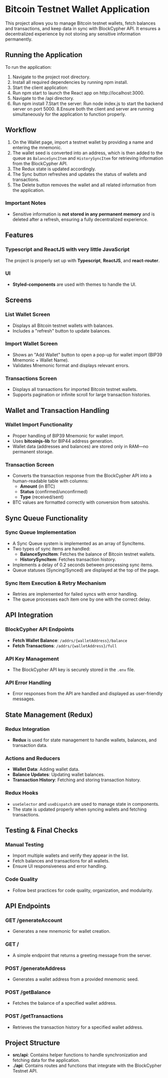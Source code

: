# Bitcoin Testnet Wallet Application

This project allows you to manage Bitcoin testnet wallets, fetch balances and transactions, and keep data in sync with BlockCypher API. It ensures a decentralized experience by not storing any sensitive information permanently.



## Running the Application
To run the application:

1. Navigate to the project root directory.
2. Install all required dependencies by running npm install.
3. Start the client application:
4. Run npm start to launch the React app on http://localhost:3000.
5. Navigate to the /api directory.
6. Run npm install
7.Start the server: Run node index.js to start the backend server on port 5000.
8.Ensure both the client and server are running simultaneously for the application to function properly.

## Workflow

1. On the Wallet page, import a testnet wallet by providing a name and entering the mnemonic.
2. The wallet seed is converted into an address, which is then added to the queue as `BalanceSyncItem` and `HistorySyncItem` for retrieving information from the BlockCypher API.
3. The Redux state is updated accordingly.
4. The Sync button refreshes and updates the status of wallets and transactions.
5. The Delete button removes the wallet and all related information from the application.

### Important Notes

- Sensitive information is **not stored in any permanent memory** and is deleted after a refresh, ensuring a fully decentralized experience.

## Features

### Typescript and ReactJS with very little JavaScript

The project is properly set up with **Typescript**, **ReactJS**, and **react-router**.

### UI

- **Styled-components** are used with themes to handle the UI.

## Screens

### List Wallet Screen

- Displays all Bitcoin testnet wallets with balances.
- Includes a "refresh" button to update balances.

### Import Wallet Screen

- Shows an "Add Wallet" button to open a pop-up for wallet import (BIP39 Mnemonic + Wallet Name).
- Validates Mnemonic format and displays relevant errors.

### Transactions Screen

- Displays all transactions for imported Bitcoin testnet wallets.
- Supports pagination or infinite scroll for large transaction histories.

## Wallet and Transaction Handling

### Wallet Import Functionality

- Proper handling of BIP39 Mnemonic for wallet import.
- Uses **bitcoinjs-lib** for BIP44 address generation.
- Wallet data (addresses and balances) are stored only in RAM—no permanent storage.

### Transaction Screen

- Converts the transaction response from the BlockCypher API into a human-readable table with columns:
  - **Amount** (in BTC)
  - **Status** (confirmed/unconfirmed)
  - **Type** (received/sent)
- BTC values are formatted correctly with conversion from satoshis.

## Sync Queue Functionality

### Sync Queue Implementation

- A Sync Queue system is implemented as an array of SyncItems.
- Two types of sync items are handled:
  - **BalanceSyncItem**: Fetches the balance of Bitcoin testnet wallets.
  - **HistorySyncItem**: Fetches transaction history.
- Implements a delay of 0.2 seconds between processing sync items.
- Queue statuses (Syncing/Synced) are displayed at the top of the page.

### Sync Item Execution & Retry Mechanism

- Retries are implemented for failed syncs with error handling.
- The queue processes each item one by one with the correct delay.

## API Integration

### BlockCypher API Endpoints

- **Fetch Wallet Balance**: `/addrs/{walletAddress}/balance`
- **Fetch Transactions**: `/addrs/{walletAddress}/full`

### API Key Management

- The BlockCypher API key is securely stored in the `.env` file.

### API Error Handling

- Error responses from the API are handled and displayed as user-friendly messages.

## State Management (Redux)

### Redux Integration

- **Redux** is used for state management to handle wallets, balances, and transaction data.


### Actions and Reducers

- **Wallet Data**: Adding wallet data.
- **Balance Updates**: Updating wallet balances.
- **Transaction History**: Fetching and storing transaction history.

### Redux Hooks

- `useSelector` and `useDispatch` are used to manage state in components.
- The state is updated properly when syncing wallets and fetching transactions.

## Testing & Final Checks

### Manual Testing

- Import multiple wallets and verify they appear in the list.
- Fetch balances and transactions for all wallets.
- Ensure UI responsiveness and error handling.

### Code Quality

- Follow best practices for code quality, organization, and modularity.

## API Endpoints

### GET /generateAccount
- Generates a new mnemonic for wallet creation.

### GET /
- A simple endpoint that returns a greeting message from the server.

### POST /generateAddress
- Generates a wallet address from a provided mnemonic seed.

### POST /getBalance
- Fetches the balance of a specified wallet address.

### POST /getTransactions
- Retrieves the transaction history for a specified wallet address.

## Project Structure

- **src/api**: Contains helper functions to handle synchronization and fetching data for the application.
- **./api**: Contains routes and functions that integrate with the BlockCypher Testnet API.
  



